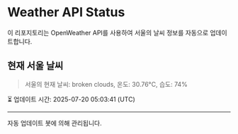 
# Weather API Status

이 리포지토리는 OpenWeather API를 사용하여 서울의 날씨 정보를 자동으로 업데이트합니다.

## 현재 서울 날씨
> 서울의 현재 날씨: broken clouds, 온도: 30.76°C, 습도: 74%

⏳ 업데이트 시간: 2025-07-20 05:03:41 (UTC)

---
자동 업데이트 봇에 의해 관리됩니다.
